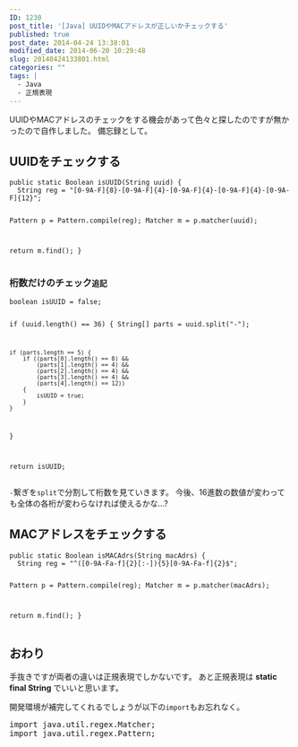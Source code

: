 ```yaml
---
ID: 1230
post_title: '[Java] UUIDやMACアドレスが正しいかチェックする'
published: true
post_date: 2014-04-24 13:38:01
modified_date: 2014-06-20 10:29:48
slug: 20140424133801.html
categories: ""
tags: |
  - Java
  - 正規表現
---
```

UUIDやMACアドレスのチェックをする機会があって色々と探したのですが無かったので自作しました。
備忘録として。
<!--more-->
<h2>UUIDをチェックする</h2>
<pre class="linenums language-java"><code>public static Boolean isUUID(String uuid) {
  String reg = "[0-9A-F]{8}-[0-9A-F]{4}-[0-9A-F]{4}-[0-9A-F]{4}-[0-9A-F]{12}";
  
  Pattern p = Pattern.compile(reg);
  Matcher m = p.matcher(uuid);
  
  return m.find();
}</code></pre>

<h3>桁数だけのチェック<small>追記</small></h3>
<pre class="linenums language-java"><code>boolean isUUID = false;

if (uuid.length() == 36) {
    String[] parts = uuid.split("-");
    
    if (parts.length == 5) {
        if ((parts[0].length() == 8) &&
            (parts[1].length() == 4) &&
            (parts[2].length() == 4) &&
            (parts[3].length() == 4) &&
            (parts[4].length() == 12))
        {
            isUUID = true;
        }
    }
}

return isUUID;
</code></pre>
<code>-</code>繋ぎを<code>split</code>で分割して桁数を見ていきます。
今後、16進数の数値が変わっても全体の各桁が変わらなければ使えるかな…?

<h2>MACアドレスをチェックする</h2>
<pre class="linenums language-java"><code>public static Boolean isMACAdrs(String macAdrs) {
  String reg = "^([0-9A-Fa-f]{2}[:-]){5}[0-9A-Fa-f]{2}$";
  
  Pattern p = Pattern.compile(reg);
  Matcher m = p.matcher(macAdrs);
  
  return m.find();
}</code></pre>

<h2>おわり</h2>
手抜きですが両者の違いは正規表現でしかないです。
あと正規表現は <b>static final String</b> でいいと思います。

開発環境が補完してくれるでしょうが以下の<code>import</code>もお忘れなく。
<pre>
import java.util.regex.Matcher;
import java.util.regex.Pattern;
</pre>